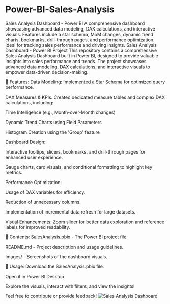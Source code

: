 # Power-BI-Sales-Analysis
 Sales Analysis Dashboard - Power BI A comprehensive dashboard showcasing advanced data modeling, DAX calculations, and interactive visuals. Features include a star schema, MoM changes, dynamic trend charts, bookmarks, drill-through pages, and performance optimization. Ideal for tracking sales performance and driving insights.
Sales Analysis Dashboard - Power BI Project
This repository contains a comprehensive Sales Analysis Dashboard built in Power BI, designed to provide valuable insights into sales performance and trends. The project showcases advanced data modeling, DAX calculations, and interactive visuals to empower data-driven decision-making.

🚀 Features:
Data Modeling: Implemented a Star Schema for optimized query performance.

DAX Measures & KPIs: Created dedicated measure tables and complex DAX calculations, including:

Time Intelligence (e.g., Month-over-Month changes)

Dynamic Trend Charts using Field Parameters

Histogram Creation using the 'Group' feature

Dashboard Design:

Interactive tooltips, slicers, bookmarks, and drill-through pages for enhanced user experience.

Gauge charts, card visuals, and conditional formatting to highlight key metrics.

Performance Optimization:

Usage of DAX variables for efficiency.

Reduction of unnecessary columns.

Implementation of incremental data refresh for large datasets.

Visual Enhancements: Zoom slider for better data exploration and reference labels for improved readability.

📂 Contents:
SalesAnalysis.pbix - The Power BI project file.

README.md - Project description and usage guidelines.

Images/ - Screenshots of the dashboard visuals.

📣 Usage:
Download the SalesAnalysis.pbix file.

Open it in Power BI Desktop.

Explore the visuals, interact with filters, and view the insights!

Feel free to contribute or provide feedback! 
![Sales Analysis Dashboard](Images/Sales_Dashboard.png)
